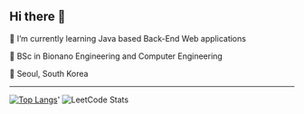 ## Hi there 👋


🌱 I’m currently learning Java based Back-End Web applications 

🏫 BSc in Bionano Engineering and Computer Engineering

📍  Seoul, South Korea

---
[![Top Langs](https://github-readme-stats.vercel.app/api/top-langs/?username=SubinLee8)](https://github.com/anuraghazra/github-readme-stats)'
![LeetCode Stats](https://leetcard.jacoblin.cool/subinwithleetcode?theme=light&font=Saira)

<!--
**SubinLee8/SubinLee8** is a ✨ _special_ ✨ repository because its `README.md` (this file) appears on your GitHub profile.

Here are some ideas to get you started:

- 🔭 I’m currently working on ...
- 🌱 I’m currently learning ...
- 👯 I’m looking to collaborate on ...
- 🤔 I’m looking for help with ...
- 💬 Ask me about ...
- 📫 How to reach me: ...
- 😄 Pronouns: ...
- ⚡ Fun fact: ...
-->
